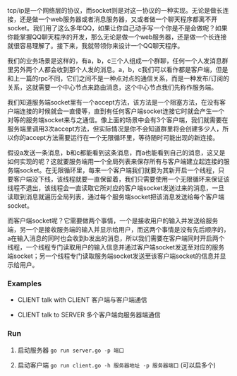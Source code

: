 tcp/ip是一个网络层的协议，而socket则是对这一协议的一种实现。无论是做长连接，还是做一个web服务器或者消息服务器，又或者做一个聊天程序都离不开socket。我们用了这么多年QQ，如果让你自己动手写一个你是不是会做呢？如果你能掌握QQ聊天程序的开发，那么无论是做一个web服务器，还是做一个长连接就很容易理解了。接下来，我就带领你来设计一个QQ聊天程序。

我们的业务场景是这样的，有a，b，c三个人组成一个群聊，任何一个人发消息群里另外两个人都会收到那个人发的消息。a，b，c我们可以看作都是客户端，但是和上一篇的rpc不同，它们之间不是一种点对点的通信关系，而是一种发布/订阅的关系，这就需要一个中心节点来路由消息，这个中心节点我们先称作服务端。

我们知道服务端socket里有一个accept方法，该方法是一个阻塞方法，在没有客户端连接的时候就会一直傻等，直到有任何客户端socket连接它时就会产生一个对等的服务端socket来与之通信。像上面的场景中会有3个客户端，我们就需要在服务端里调用3次accept方法，但实际情况是你不会知道群里将会创建多少人，所以你的accept方法需要运行在一个无限循环里，等待随时可能出现的新连接。

假设a发送一条消息，b和c都能看到这条消息，而a也能看到自己的消息，这又是如何实现的呢？这就要服务端用一个全局列表来保存所有与客户端建立起连接的服务端socket。在无限循环里，每来一个客户端我们就要为其新开启一个线程，只要客户端没下线，该线程就要一直保留着，我们只需要使用一个无限循环来保证该线程不退出，该线程会一直读取它所对应的客户端socket发送过来的消息，一旦读取到消息就遍历全局列表，通过每个服务端socket把该消息发送给每个客户端socket。

而客户端socket呢？它需要做两个事情，一个是接收用户的输入并发送给服务端，另一个是接收服务端的输入并显示给用户，而这两个事情是没有先后顺序的，a在输入消息的同时也会收到b发出的消息，所以我们需要在客户端同时开启两个线程，一个线程专门读取用户的输入信息并通过客户端socket发送至对应的服务端socket；另一个线程专门读取服务端socket发送至该客户端socket的信息并显示给用户。

### Examples

- CLIENT talk with CLIENT 客户端与客户端通信

- CLIENT talk to SERVER 多个客户端向服务器端通信

### Run

1. 启动服务器 `go run server.go -p 端口`

2. 启动客户端 `go run client.go -h 服务器地址 -p 服务器端口` (可以启多个)
